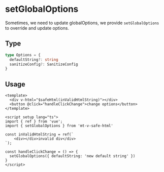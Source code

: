 # setGlobalOptions
Sometimes, we need to update globalOptions, we provide `setGlobalOptions` to override and update options.

## Type
```ts
type Options = {
  defaultString?: string
  sanitizeConfig?: SanitizeConfig
}
```

## Usage
```vue
<template>
  <div v-html="$safeHtml(inValidHtmlString)"></div>
  <button @click="handleClickChange">change options</button>
</template>

<script setup lang="ts">
import { ref } from 'vue';
import { setGlobalOptions } from 'mt-v-safe-html'

const inValidHtmlString = ref(`
    <div></div>invalid div</div>
`);

const handleClickChange = () => {
  setGlobalOptions({ defaultString: 'new default string' })
}
</script>

```
